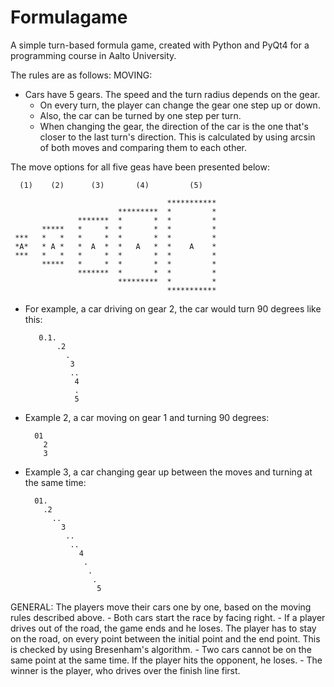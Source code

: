 Formulagame
===========

A simple turn-based formula game, created with Python and PyQt4 for a programming course in Aalto University.

The rules are as follows:
MOVING: 
  - Cars have 5 gears. The speed and the turn radius depends on the gear.
    - On every turn, the player can change the gear one step up or down.
    - Also, the car can be turned by one step per turn.
    - When changing the gear, the direction of the car is the one that's closer
    to the last turn's direction. This is calculated by using arcsin of both moves
    and comparing them to each other.

   The move options for all five geas have been presented below:

      (1)    (2)      (3)       (4)         (5)

                                       ***********
                            *********  *         *
                   *******  *       *  *         *
           *****   *     *  *       *  *         *
     ***   *   *   *     *  *       *  *         *
     *A*   * A *   *  A  *  *   A   *  *    A    *
     ***   *   *   *     *  *       *  *         *
           *****   *     *  *       *  *         *
                   *******  *       *  *         *
                            *********  *         *
                                       ***********

  - For example, a car driving on gear 2, the car would turn 90 degrees like this:

           0.1.         
               .2   
                 .    
                  3
                  ..
                   4
                   .
                   5

  - Example 2, a car moving on gear 1 and turning 90 degrees:

          01         
            2   
            3   

  - Example 3, a car changing gear up between the moves and turning at the same time:

          01.
            .2
              ..
                3
                 ..           
                  ..
                    4
                     .
                      .
                       .
                        5

GENERAL:
  The players move their cars one by one, based on the moving rules described above.
    - Both cars start the race by facing right.
    - If a player drives out of the road, the game ends and he loses. The player has to stay
    on the road, on every point between the initial point and the end point. This is checked by using
    Bresenham's algorithm.
    - Two cars cannot be on the same point at the same time. If the player hits the opponent, he loses.
    - The winner is the player, who drives over the finish line first.

